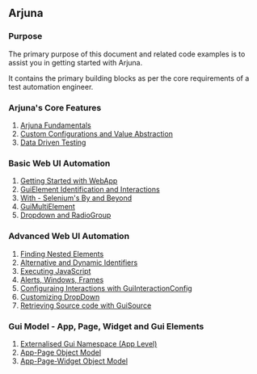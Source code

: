 ## Arjuna

### Purpose
The primary purpose of this document and related code examples is to assist you in getting started with Arjuna.

It contains the primary building blocks as per the core requirements of a test automation engineer.

### Arjuna's Core Features
1. [Arjuna Fundamentals](./core/ArjunaFundamentals.md)
2. [Custom Configurations and Value Abstraction](.core/CustomConfigurationAndValueAbstraction.md)
3. [Data Driven Testing](.core/DataDrivenTesting.md)

### Basic Web UI Automation
1. [Getting Started with WebApp](./webuibasics/WebUIAutomationGettingStarted.md)
2. [GuiElement Identification and Interactions](./webui_basics/GuiElementIdentificationInteractions.md)
3. [With - Selenium's By and Beyond](./webui_basics/WithSeleniumByAndBeyond.md)
4. [GuiMultiElement](./webui_basics/GuiMultiElement.md)
5. [Dropdown and RadioGroup](./webui_basics/DropDownRadioGroup.md)

### Advanced Web UI Automation
1. [Finding Nested Elements](./webui_adv/FindingNestedElements.md)
2. [Alternative and Dynamic Identifiers](./webui_adv/AlternativeDynamicIdentifiers.md)
3. [Executing JavaScript](./webui_adv/ExecutingJavaScript.md)
4. [Alerts, Windows, Frames](./webui_adv/AlertsWindowsFrames.md)
5. [Configuraing Interactions with GuiInteractionConfig](./webui_adv/GuiInteractionConfig.md)
6. [Customizing DropDown](./webui_adv/ExecutingJavaScript.md)
7. [Retrieving Source code with GuiSource](./webui_adv/GuiSource.md)

### Gui Model - App, Page, Widget and Gui Elements
1. [Externalised Gui Namespace (App Level)](./gui_model/ExternalisedGuiNamespace.md)
2. [App-Page Object Model](./gui_model/AppPageObjectModel].md)
3. [App-Page-Widget Object Model](./gui_model/AppPageWidgetObjectModel].md)

